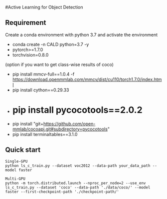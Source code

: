#Active Learning for Object Detection
## Requirement
Create a conda environment with python 3.7 and activate the environment
- conda create -n CALD python=3.7 -y
- pytorch>=1.7.0
- torchvision=0.8.0

(option if you want to get class-wise results of coco)
- pip install mmcv-full==1.0.4 -f https://download.openmmlab.com/mmcv/dist/cu110/torch1.7.0/index.html
- pip install cython==0.29.33
- # pip install pycocotools==2.0.2
- pip install "git+https://github.com/open-mmlab/cocoapi.git#subdirectory=pycocotools"
- pip install terminaltables==3.1.0

## Quick start
```
Single-GPU
python ls_c_train.py --dataset voc2012 --data-path your_data_path --model faster

Multi-GPU
python -m torch.distributed.launch --nproc_per_node=2 --use_env ls_c_train.py --dataset 'coco' --data-path './data/coco/' --model faster --first-checkpoint-path './checkpoint-path/'
``` 
